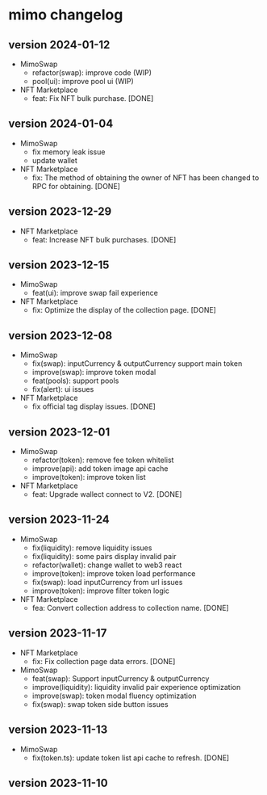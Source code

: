 # mimo changelog

## version 2024-01-12
- MimoSwap
  - refactor(swap): improve code (WIP)
  - pool(ui): improve pool ui (WIP)
- NFT Marketplace
  - feat: Fix NFT bulk purchase. [DONE]

## version 2024-01-04
- MimoSwap
  - fix memory leak issue
  - update wallet
- NFT Marketplace
	- fix: The method of obtaining the owner of NFT has been changed to RPC for obtaining. [DONE]

## version 2023-12-29
- NFT Marketplace
    - feat: Increase NFT bulk purchases. [DONE]
## version 2023-12-15
- MimoSwap
    - feat(ui): improve swap fail experience
- NFT Marketplace
    - fix: Optimize the display of the collection page. [DONE]
## version 2023-12-08
- MimoSwap
    - fix(swap): inputCurrency & outputCurrency support main token
    - improve(swap): improve token modal
    - feat(pools): support pools 
    - fix(alert): ui issues 
- NFT Marketplace
    - fix official tag display issues. [DONE]
## version 2023-12-01
- MimoSwap
    - refactor(token): remove fee token whitelist
    - improve(api): add token image api cache
    - improve(token): improve token list
- NFT Marketplace
    - feat: Upgrade wallect connect to V2. [DONE]

## version 2023-11-24
- MimoSwap
    - fix(liquidity): remove liquidity issues
    - fix(liquidity): some pairs display invalid pair
    - refactor(wallet): change wallet to web3 react
    - improve(token): improve token load performance
    - fix(swap): load inputCurrency from url issues 
    - improve(token): improve filter token logic
- NFT Marketplace
    - fea: Convert collection address to collection name. [DONE]

## version 2023-11-17
- NFT Marketplace
    - fix: Fix collection page data errors. [DONE]
- MimoSwap
    - feat(swap): Support inputCurrency & outputCurrency
    - improve(liquidity): liquidity invalid pair experience optimization
    - improve(swap): token modal fluency optimization
    - fix(swap): swap token side button issues
## version 2023-11-13
- MimoSwap 
    - fix(token.ts): update token list api cache to refresh. [DONE]
## version 2023-11-10
